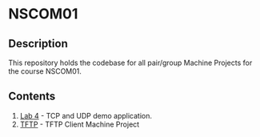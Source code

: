 # NSCOM01
## Description
This repository holds the codebase for all pair/group Machine Projects for the course NSCOM01.

## Contents
1. [Lab 4](https://github.com/jm55DLSU/NSCOM01/tree/main/Lab4) - TCP and UDP demo application.
2. [TFTP](https://github.com/jm55DLSU/NSCOM01/tree/main/TFTP) - TFTP Client Machine Project